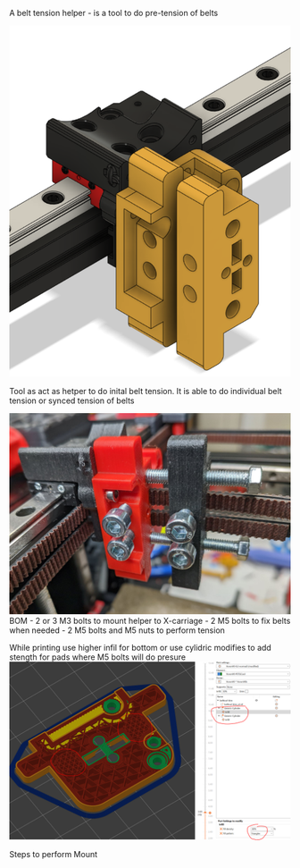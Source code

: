A belt tension helper - is a tool to do pre-tension of belts

<img src="/printer_mods/MSA/V0-Belt-tension-helper/Images/Tension_tool_drawing.PNG" width="600">

Tool as act as hetper to do inital belt tension. It is able to do individual belt tension or synced tension of belts

<img src="/printer_mods/MSA/V0-Belt-tension-helper/Images/Belttool-img2.jpg" width="600">
BOM 
- 2 or 3 M3 bolts to mount helper to X-carriage 
- 2 M5 bolts to fix belts when needed
- 2 M5 bolts and M5 nuts to perform tension 

While printing use higher infil for bottom or use cylidric modifies to add stength for pads where M5 bolts will do presure 
<img src="/printer_mods/MSA/V0-Belt-tension-helper/Images/Tension_tool_slicing.PNG" width="600">

Steps to perform 
Mount 

